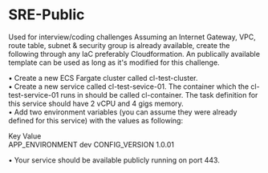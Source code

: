 # SRE-Public
Used for interview/coding challenges
Assuming an Internet Gateway, VPC, route table, subnet & security group is already available, create the following through any IaC preferably Cloudformation.  An
publically available template can be used as long as it's modified for this challenge. 


•	Create a new ECS Fargate cluster called cl-test-cluster.  
•	Create a new service called cl-test-sevice-01.  The container which the cl-test-service-01 runs in should be called cl-container. The task definition for this service should have 2 vCPU and 4 gigs memory.   
•	Add two environment variables (you can assume they were already defined for this service) with the values as following:  

  Key                        Value        
	APP_ENVIRONMENT           dev
  CONFIG_VERSION           1.0.01

•	Your service should be available publicly running on port 443. 

